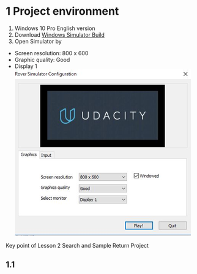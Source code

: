 # 1 Project environment
1. Windows 10 Pro English version
2. Download [Windows Simulator Build](https://s3-us-west-1.amazonaws.com/udacity-robotics/Rover+Unity+Sims/Windows_Roversim.zip)
3. Open Simulator by
- Screen resolution: 800 x 600
- Graphic quality: Good
- Display 1
![Simulator](.\Ref\winSML.JPG)

Key point of Lesson 2 Search and Sample Return Project
## 1.1 
